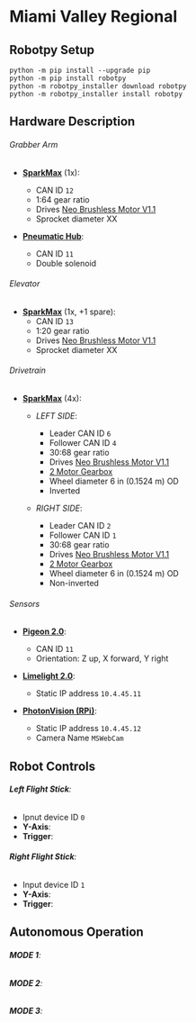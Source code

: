 # Miami Valley Regional
## Robotpy Setup
```
python -m pip install --upgrade pip
python -m pip install robotpy
python -m robotpy_installer download robotpy
python -m robotpy_installer install robotpy
```
## Hardware Description
###### Grabber Arm
- **[SparkMax](https://www.revrobotics.com/rev-11-2158/)** (1x):
    - CAN ID `12`
    - 1:64 gear ratio
    - Drives [Neo Brushless Motor V1.1](https://www.revrobotics.com/rev-21-1650/)
    - Sprocket diameter XX

- **[Pneumatic Hub](https://www.revrobotics.com/rev-11-1852/)**:
    - CAN ID `11`
    - Double solenoid

###### Elevator
- **[SparkMax](https://www.revrobotics.com/rev-11-2158/)** (1x, +1 spare):
    - CAN ID `13`
    - 1:20 gear ratio
    - Drives [Neo Brushless Motor V1.1](https://www.revrobotics.com/rev-21-1650/)
    - Sprocket diameter XX

###### Drivetrain
- **[SparkMax](https://www.revrobotics.com/rev-11-2158/)** (4x):
    - *LEFT SIDE*: 
        - Leader CAN ID `6`
        - Follower CAN ID `4`
        - 30:68 gear ratio
        - Drives [Neo Brushless Motor V1.1](https://www.revrobotics.com/rev-21-1650/)
        - [2 Motor Gearbox](https://www.revrobotics.com/rev-21-2099/)
        - Wheel diameter 6 in (0.1524 m) OD
        - Inverted

    - *RIGHT SIDE*: 
        - Leader CAN ID `2`
        - Follower CAN ID `1`
        - 30:68 gear ratio
        - Drives [Neo Brushless Motor V1.1](https://www.revrobotics.com/rev-21-1650/)
        - [2 Motor Gearbox](https://www.revrobotics.com/rev-21-2099/)
        - Wheel diameter 6 in (0.1524 m) OD
        - Non-inverted

###### Sensors
- **[Pigeon 2.0](https://www.google.com/search?client=safari&rls=en&q=pigeon+2.0&ie=UTF-8&oe=UTF-8)**:
    - CAN ID `11`
    - Orientation: Z up, X forward, Y right

- **[Limelight 2.0](https://docs.limelightvision.io/en/latest/)**: 
    - Static IP address `10.4.45.11`
    
- **[PhotonVision (RPi)](https://photonvision.org)**: 
    - Static IP address `10.4.45.12`
    - Camera Name `MSWebCam`

## Robot Controls
###### **Left Flight Stick**:
- Ipnut device ID `0`
- **Y-Axis**:
- **Trigger**:

###### **Right Flight Stick**:
- Input device ID `1`
- **Y-Axis**:
- **Trigger**:

## Autonomous Operation
###### **MODE 1**:
###### **MODE 2**:
###### **MODE 3**: